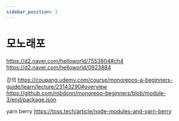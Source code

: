 ```yaml
---
sidebar_position: 2
---
```


# 모노래포  


https://d2.naver.com/helloworld/7553804#ch4
https://d2.naver.com/helloworld/0923884

강의
https://coupang.udemy.com/course/monorepos-a-beginners-guide/learn/lecture/23143290#overview
https://github.com/robdonn/monorepo-beginners/blob/module-3/end/package.json

yarn berry
https://toss.tech/article/node-modules-and-yarn-berry